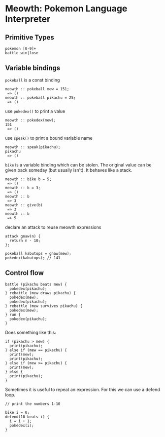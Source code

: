 # Meowth: Pokemon Language Interpreter

## Primitive Types

```
pokemon [0-9]+
battle win|lose
```

## Variable bindings

`pokeball` is a const binding

```
meowth :: pokeball mew = 151;
 => ()
meowth :: pokeball pikachu = 25;
 => ()
```
use `pokedex()` to print a value

```
meowth :: pokedex(mew);
151
 => ()
```
use `speak()` to print a bound variable name

```
meowth :: speak(pikachu);
pikachu
 => ()
```
`bike` is a variable binding which can be stolen. The original value can be given back someday (but usually isn't). It behaves like a stack.

```
meowth :: bike b = 5;
 => ()
meowth :: b = 3;
 => ()
meowth :: b   
 => 3
meowth :: give(b)
 => 3
meowth :: b
 => 5
```

declare an attack to reuse meowth expressions
```
attack gnaw(n) {
  return n - 10;
};

pokeball kabutops = gnaw(mew);
pokedex(kabutops); // 141
```

## Control flow
```
battle (pikachu beats mew) {
  pokedex(pikachu);
} rebattle (mew draws pikachu) {
  pokedex(mew);
  pokedex(pikachu);
} rebattle (mew survives pikachu) {
  pokedex(mew);
} run {
  pokedex(pikachu);
}
```
Does something like this:
```
if (pikachu > mew) {
  print(pikachu);
} else if (mew == pikachu) {
  print(mew);
  print(pikachu);
} else if (mew >= pikachu) {
  print(mew);
} else {
  print(pikachu);
}
```

Sometimes it is useful to repeat an expression. For this we can use a defend loop.
```
// print the numbers 1-10

bike i = 0;
defend(10 beats i) {
  i = i + 1;
  pokedex(i);
}
```
